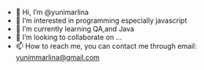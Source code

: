 - 👋 Hi, I’m @yunimarlina
- 👀 I’m interested in programming especially javascript
- 🌱 I’m currently learning QA,and Java
- 💞️ I’m looking to collaborate on ...
- 📫 How to reach me, you can contact me through email: yunimmarlina@gmail.com

<!---
yunimarlina/yunimarlina is a ✨ special ✨ repository because its `README.md` (this file) appears on your GitHub profile.
You can click the Preview link to take a look at your changes.
--->
